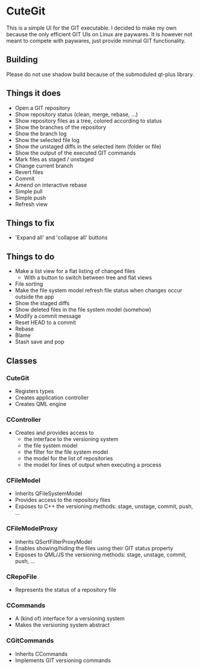 # CuteGit

This is a simple UI for the GIT executable.
I decided to make my own because the only efficient GIT UIs on Linux are paywares.
It is however not meant to compete with paywares, just provide minimal GIT functionality.

## Building

Please do not use shadow build because of the submoduled qt-plus library.

## Things it does

* Open a GIT repository
* Show repository status (clean, merge, rebase, ...)
* Show repository files as a tree, colored according to status
* Show the branches of the repository
* Show the branch log
* Show the selected file log
* Show the unstaged diffs in the selected item (folder or file)
* Show the output of the executed GIT commands
* Mark files as staged / unstaged
* Change current branch
* Revert files
* Commit
* Amend on interactive rebase
* Simple pull
* Simple push
* Refresh view

## Things to fix

* 'Expand all' and 'collapse all' buttons

## Things to do

* Make a list view for a flat listing of changed files
  * With a button to switch between tree and flat views
* File sorting
* Make the file system model refresh file status when changes occur outside the app
* Show the staged diffs
* Show deleted files in the file system model (somehow)
* Modify a commit message
* Reset HEAD to a commit
* Rebase
* Blame
* Stash save and pop

## Classes

### CuteGit

* Registers types
* Creates application controller
* Creates QML engine

### CController

* Creates and provides access to
  * the interface to the versioning system
  * the file system model
  * the filter for the file system model
  * the model for the list of repositories
  * the model for lines of output when executing a process

### CFileModel

* Inherits QFileSystemModel
* Provides access to the repository files
* Exposes to C++ the versioning methods: stage, unstage, commit, push, ...

### CFileModelProxy

* Inherits QSortFilterProxyModel
* Enables showing/hiding the files using their GIT status property
* Exposes to QML/JS the versioning methods: stage, unstage, commit, push, ...

### CRepoFile

* Represents the status of a repository file

### CCommands

* A (kind of) interface for a versioning system
* Makes the versioning system abstract

### CGitCommands

* Inherits CCommands
* Implements GIT versioning commands
